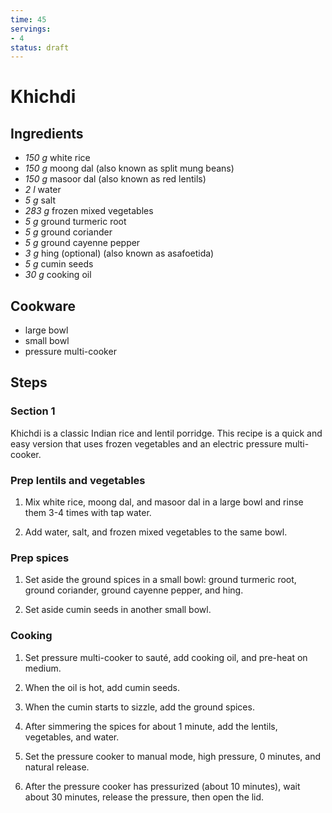 ```yaml
---
time: 45
servings:
- 4
status: draft
---
```


# Khichdi

## Ingredients
- *150 g* white rice
- *150 g* moong dal (also known as split mung beans)
- *150 g* masoor dal (also known as red lentils)
- *2 l* water
- *5 g* salt
- *283 g* frozen mixed vegetables
- *5 g* ground turmeric root
- *5 g* ground coriander
- *5 g* ground cayenne pepper
- *3 g* hing (optional) (also known as asafoetida)
- *5 g* cumin seeds
- *30 g* cooking oil

## Cookware
- large bowl
- small bowl
- pressure multi-cooker

## Steps
### Section 1
Khichdi is a classic Indian rice and lentil porridge. This recipe is a quick and
easy version that uses frozen vegetables and an electric pressure multi-cooker.

### Prep lentils and vegetables
1. Mix white rice, moong dal, and masoor dal in a large bowl and rinse them 3-4
times with tap water.

2. Add water, salt, and frozen mixed vegetables to the same bowl.

### Prep spices
1. Set aside the ground spices in a small bowl: ground turmeric root, ground
coriander, ground cayenne pepper, and hing.

2. Set aside cumin seeds in another small bowl.

### Cooking
1. Set pressure multi-cooker to sauté, add cooking oil, and pre-heat on medium.

2. When the oil is hot, add cumin seeds.

3. When the cumin starts to sizzle, add the ground spices.

4. After simmering the spices for about 1 minute, add the lentils, vegetables,
and water.

5. Set the pressure cooker to manual mode, high pressure, 0 minutes, and natural
release.

6. After the pressure cooker has pressurized (about 10 minutes), wait about 30
minutes, release the pressure, then open the lid.

